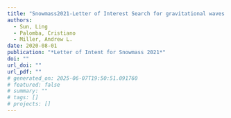 ```yaml
---
title: "Snowmass2021-Letter of Interest Search for gravitational waves from ultralight boson clouds around black holes"
authors:
  - Sun, Ling
  - Palomba, Cristiano
  - Miller, Andrew L.
date: 2020-08-01
publication: "*Letter of Intent for Snowmass 2021*"
doi: ""
url_doi: ""
url_pdf: ""
# generated_on: 2025-06-07T19:50:51.091760
# featured: false
# summary: ""
# tags: []
# projects: []
---
```


